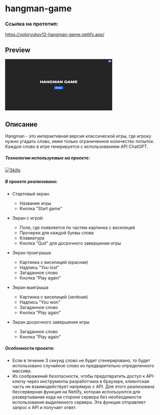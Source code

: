 # hangman-game
### Ссылка на прототип:

https://vobiryukov12-hangman-game.netlify.app/

## Preview

<img src='./public/images/hangman-game.gif' width='350'>

## Описание
Hangman - это интерактивная версия классической игры, где игроку нужно угадать слово, имея только ограниченное количество попыток. Каждое слово в игре генерируется с использованием API ChatGPT.

##### Технологии используемые на проекте:

[![Skills](https://skillicons.dev/icons?i=js,html,css,tailwindcss)](https://skillicons.dev)

##### В проекте реализовано:

- Стартовый экран:
  - Название игры
  - Кнопка "Start game"

- Экран с игрой:
  - Поле, где появляется по частям картинка с виселицей 
  - Прочерки для каждой буквы слова 
  - Клавиатура 
  - Кнопка "Quit" для досрочного завершения игры 

- Экран проигрыша:
  - Картинка с виселицей (красная)
  - Надпись "You lost"
  - Загаданное слово    
  - Кнопка "Play again"

- Экран выигрыша
  - Картинка с виселицей (зелёная)
  - Надпись "You won"
  - Загаданное слово    
  - Кнопка "Play again"

- Экран досрочного завершения игры
  - Загаданное слово    
  - Кнопка "Play again"

##### Особенности проекта:

- Если в течение 3 секунд слово не будет сгенерировано, то будет использовано случайное слово из предварительно определенного массива.
- Из соображений безопасности, чтобы предотвратить доступ к API-ключу через инструменты разработчика в браузере, клиентская часть не взаимодействует напрямую с API. Для этого реализована бессерверная функция на Netlify, которая используются для развертывания кода на стороне сервера без необходимости использования выделенного сервера. Эта функция отправляет запрос к API и получает ответ.
